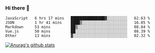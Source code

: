 ### Hi there 👋



<!--
**webB1an/webB1an** is a ✨ _special_ ✨ repository because its `README.md` (this file) appears on your GitHub profile.

Here are some ideas to get you started:

- 🔭 I’m currently working on ...
- 🌱 I’m currently learning ...
- 👯 I’m looking to collaborate on ...
- 🤔 I’m looking for help with ...
- 💬 Ask me about ...
- 📫 How to reach me: ...
- 😄 Pronouns: ...
- ⚡ Fun fact: ...
-->

<!--START_SECTION:waka-->
```text
JavaScript   6 hrs 17 mins   ███████████████▓░░░░░░░░░   62.63 % 
JSON         1 hr 41 mins    ████▒░░░░░░░░░░░░░░░░░░░░   16.85 % 
Markdown     53 mins         ██▒░░░░░░░░░░░░░░░░░░░░░░   08.84 % 
Vue.js       50 mins         ██░░░░░░░░░░░░░░░░░░░░░░░   08.39 % 
Other        13 mins         ▓░░░░░░░░░░░░░░░░░░░░░░░░   02.32 % 
```
<!--END_SECTION:waka-->


[![Anurag's github stats](https://github-readme-stats.vercel.app/api?username=webB1an&show_icons=true&theme=radical)](https://github.com/anuraghazra/github-readme-stats)

